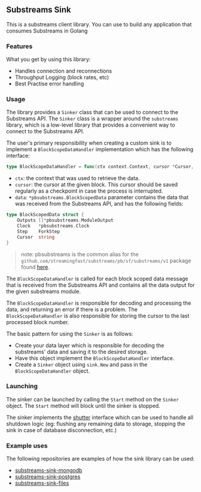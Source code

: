 ## Substreams Sink

This is a substreams client library. You can use to build any application that consumes Substreams in Golang

### Features
What you get by using this library:

- Handles connection and reconnections
- Throughput Logging (block rates, etc)
- Best Practise error handling

### Usage

The library provides a `Sinker` class that can be used to connect to the Substreams API. The `Sinker` class is a wrapper around the `substreams` library, which is a low-level library that provides a convenient way to connect to the Substreams API. 

The user's primary responsibility when creating a custom sink is to implement a `BlockScopeDataHandler` implementation which has the following interface:

```go
type BlockScopeDataHandler = func(ctx context.Context, cursor *Cursor, data *pbsubstreams.BlockScopedData) error
```
* `ctx`: the context that was used to retrieve the data.
* `cursor`: the cursor at the given block. This cursor should be saved regularly as a checkpoint in case the process is interrupted.
* `data`: `*pbsubstreams.BlockScopedData` parameter contains the data that was received from the Substreams API, and has the following fields: 

```go
type BlockScopedData struct {
	Outputs []*pbsubstreams.ModuleOutput 
	Clock   *pbsubstreams.Clock          
	Step    ForkStep        
	Cursor  string          
}
```

> note: pbsubstreams is the common alias for the `github.com/streamingfast/substreams/pb/sf/substreams/v1` package found [here](https://github.com/streamingfast/substreams/tree/develop/pb/sf/substreams/v1).


The `BlockScopeDataHandler` is called for each block scoped data message that is received from the Substreams API and contains all the data output for the given substreams module.

The `BlockScopeDataHandler` is responsible for decoding and processing the data, and returning an error if there is a problem. The `BlockScopeDataHandler` is also responsible for storing the cursor to the last processed block number. 

The basic pattern for using the `Sinker` is as follows:

* Create your data layer which is responsible for decoding the substreams' data and saving it to the desired storage.
* Have this object implement the `BlockScopeDataHandler` interface.
* Create a `Sinker` object using `sink.New` and pass in the `BlockScopeDataHandler` object.

### Launching

The sinker can be launched by calling the `Start` method on the `Sinker` object. The `Start` method will block until the sinker is stopped.

The sinker implements the [shutter](https://github.com/streamingfast/shutter/blob/develop/shutter.go) interface which can be used to handle all shutdown logic (eg: flushing any remaining data to storage, stopping the sink in case of database disconnection, etc.)

### Example uses

The following repositories are examples of how the sink library can be used:

* [substreams-sink-mongodb](https://github.com/streamingfast/substreams-sink-mongodb)
* [substreams-sink-postgres](https://github.com/streamingfast/substreams-sink-postgres)
* [substreams-sink-files](https://github.com/streamingfast/substreams-sink-files)